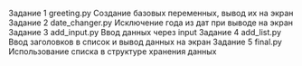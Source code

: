 Задание 1 greeting.py Создание базовых переменных, вывод их на экран
Задание 2 date_changer.py Исключение года из дат при выводе на экран
Задание 3 add_input.py Ввод данных через input
Задание 4 add_list.py Ввод заголовков в список и вывод данных на экран
Задание 5 final.py Использование списка в структуре хранения данных
